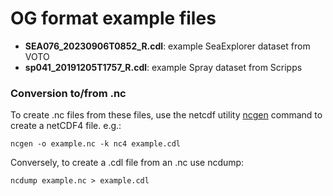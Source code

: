 # OG format example files


- **SEA076_20230906T0852_R.cdl**: example SeaExplorer dataset from VOTO
- **sp041_20191205T1757_R.cdl**: example Spray dataset from Scripps


### Conversion to/from .nc

To create .nc files from these files, use the netcdf utility [ncgen](https://www.systutorials.com/docs/linux/man/1-ncgen/) command to create a netCDF4 file. e.g.:

`ncgen -o example.nc -k nc4 example.cdl`

Conversely, to create a .cdl file from an .nc use ncdump:

`ncdump example.nc > example.cdl`

